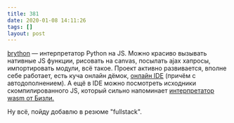 ```yaml
---
title: 381
date: 2020-01-08 14:11:26
tags: []
layout: post
---
```


[brython](http://www.brython.info/index.html) — интерпретатор Python на JS. Можно красиво вызывать нативные JS функции, рисовать на canvas, посылать ajax хапросы, импортировать модули, всё такое. Проект активно развивается, вполне себе работает, есть куча онлайн дёмок, [онлайн IDE](http://www.brython.info/tests/editor.html?lang=en) (причём с автодополнением).  А ещё в IDE можно посмотреть исходники скомпилированного JS, который сильно напоминает [интерпретатор wasm от Бизли.](https://t.me/itgram_channel/378)

Ну всё, пойду добавлю в резюме "fullstack".
